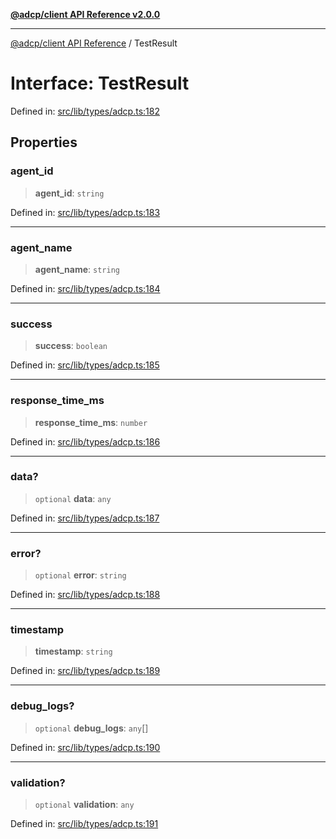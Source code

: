[**@adcp/client API Reference v2.0.0**](../README.md)

***

[@adcp/client API Reference](../README.md) / TestResult

# Interface: TestResult

Defined in: [src/lib/types/adcp.ts:182](https://github.com/adcontextprotocol/adcp-client/blob/e8953d756e5ce5fafa76c5e8fa2f0316f0da0998/src/lib/types/adcp.ts#L182)

## Properties

### agent\_id

> **agent\_id**: `string`

Defined in: [src/lib/types/adcp.ts:183](https://github.com/adcontextprotocol/adcp-client/blob/e8953d756e5ce5fafa76c5e8fa2f0316f0da0998/src/lib/types/adcp.ts#L183)

***

### agent\_name

> **agent\_name**: `string`

Defined in: [src/lib/types/adcp.ts:184](https://github.com/adcontextprotocol/adcp-client/blob/e8953d756e5ce5fafa76c5e8fa2f0316f0da0998/src/lib/types/adcp.ts#L184)

***

### success

> **success**: `boolean`

Defined in: [src/lib/types/adcp.ts:185](https://github.com/adcontextprotocol/adcp-client/blob/e8953d756e5ce5fafa76c5e8fa2f0316f0da0998/src/lib/types/adcp.ts#L185)

***

### response\_time\_ms

> **response\_time\_ms**: `number`

Defined in: [src/lib/types/adcp.ts:186](https://github.com/adcontextprotocol/adcp-client/blob/e8953d756e5ce5fafa76c5e8fa2f0316f0da0998/src/lib/types/adcp.ts#L186)

***

### data?

> `optional` **data**: `any`

Defined in: [src/lib/types/adcp.ts:187](https://github.com/adcontextprotocol/adcp-client/blob/e8953d756e5ce5fafa76c5e8fa2f0316f0da0998/src/lib/types/adcp.ts#L187)

***

### error?

> `optional` **error**: `string`

Defined in: [src/lib/types/adcp.ts:188](https://github.com/adcontextprotocol/adcp-client/blob/e8953d756e5ce5fafa76c5e8fa2f0316f0da0998/src/lib/types/adcp.ts#L188)

***

### timestamp

> **timestamp**: `string`

Defined in: [src/lib/types/adcp.ts:189](https://github.com/adcontextprotocol/adcp-client/blob/e8953d756e5ce5fafa76c5e8fa2f0316f0da0998/src/lib/types/adcp.ts#L189)

***

### debug\_logs?

> `optional` **debug\_logs**: `any`[]

Defined in: [src/lib/types/adcp.ts:190](https://github.com/adcontextprotocol/adcp-client/blob/e8953d756e5ce5fafa76c5e8fa2f0316f0da0998/src/lib/types/adcp.ts#L190)

***

### validation?

> `optional` **validation**: `any`

Defined in: [src/lib/types/adcp.ts:191](https://github.com/adcontextprotocol/adcp-client/blob/e8953d756e5ce5fafa76c5e8fa2f0316f0da0998/src/lib/types/adcp.ts#L191)
